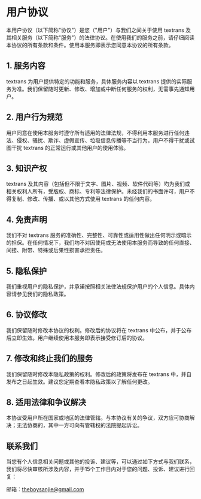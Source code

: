 # 用户协议

本用户协议（以下简称"协议"）是您（"用户"）与我们之间关于使用 textrans 及其相关服务（以下简称"服务"）的法律协议。在使用我们的服务之前，请仔细阅读本协议的所有条款和条件。使用本服务即表示您同意本协议的所有条款。

## 1. 服务内容

textrans 为用户提供特定的功能和服务，具体服务内容以 textrans 提供的实际服务为准。我们保留随时更新、修改、增加或中断任何服务的权利，无需事先通知用户。

## 2. 用户行为规范

用户同意在使用本服务时遵守所有适用的法律法规，不得利用本服务进行任何违法、侵权、骚扰、欺诈、虚假宣传、垃圾信息传播等不当行为。用户不得干扰或试图干扰 textrans 的正常运行或其他用户的使用体验。

## 3. 知识产权

textrans 及其内容（包括但不限于文字、图片、视频、软件代码等）均为我们或相关权利人所有，受版权、商标、专利等法律保护。未经我们的书面许可，用户不得复制、修改、传播、或以其他方式使用 textrans 的任何内容。

## 4. 免责声明

我们不对 textrans 服务的准确性、完整性、可靠性或适用性做出任何明示或暗示的担保。在任何情况下，我们均不对因使用或无法使用本服务而导致的任何直接、间接、附带、特殊或后果性损害承担责任。

## 5. 隐私保护

我们重视用户的隐私保护，并承诺按照相关法律法规保护用户的个人信息。具体内容请参见我们的隐私政策。

## 6. 协议修改

我们保留随时修改本协议的权利。修改后的协议将在 textrans 中公布，并于公布后立即生效。用户继续使用本服务即表示接受修订后的协议。

## 7. 修改和终止我们的服务

我们保留随时修改本隐私政策的权利。修改后的政策将发布在 textrans 中，并自发布之日起生效。建议您定期查看本隐私政策以了解任何更改。

## 8. 适用法律和争议解决

本协议受用户所在国家或地区的法律管辖。与本协议有关的争议，双方应可协商解决；无法协商的，其中一方可向有管辖权的法院提起诉讼。

## 联系我们

当您有个人信息相关问题或其他的投诉、建议等，可以通过如下方式与我们联系，我们将尽快审核所涉及内容，并于15个工作日内对于您的问题、投诉、建议进行回复：

邮箱：[theboysanjie@gmail.com](mailto:theboysanjie@gmail.com)
